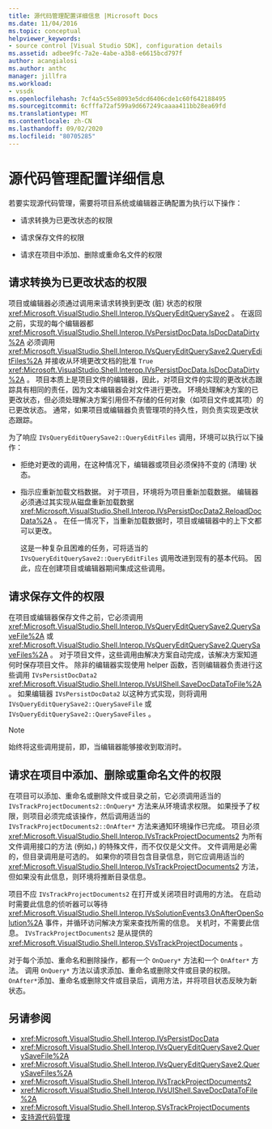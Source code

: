 ```yaml
---
title: 源代码管理配置详细信息 |Microsoft Docs
ms.date: 11/04/2016
ms.topic: conceptual
helpviewer_keywords:
- source control [Visual Studio SDK], configuration details
ms.assetid: adbee9fc-7a2e-4abe-a3b8-e6615bcd797f
author: acangialosi
ms.author: anthc
manager: jillfra
ms.workload:
- vssdk
ms.openlocfilehash: 7cf4a5c55e8093e5dcd6406cde1c60f642188495
ms.sourcegitcommit: 6cfffa72af599a9d667249caaaa411bb28ea69fd
ms.translationtype: MT
ms.contentlocale: zh-CN
ms.lasthandoff: 09/02/2020
ms.locfileid: "80705285"
---
```

# <a name="source-control-configuration-details"></a>源代码管理配置详细信息
若要实现源代码管理，需要将项目系统或编辑器正确配置为执行以下操作：

- 请求转换为已更改状态的权限

- 请求保存文件的权限

- 请求在项目中添加、删除或重命名文件的权限

## <a name="request-permission-to-transition-to-changed-state"></a>请求转换为已更改状态的权限
 项目或编辑器必须通过调用来请求转换到更改 (脏) 状态的权限 <xref:Microsoft.VisualStudio.Shell.Interop.IVsQueryEditQuerySave2> 。 在返回之前，实现的每个编辑器都 <xref:Microsoft.VisualStudio.Shell.Interop.IVsPersistDocData.IsDocDataDirty%2A> 必须调用 <xref:Microsoft.VisualStudio.Shell.Interop.IVsQueryEditQuerySave2.QueryEditFiles%2A> 并接收从环境更改文档的批准 `True` <xref:Microsoft.VisualStudio.Shell.Interop.IVsPersistDocData.IsDocDataDirty%2A> 。 项目本质上是项目文件的编辑器，因此，对项目文件的实现的更改状态跟踪具有相同的责任，因为文本编辑器会对文件进行更改。 环境处理解决方案的已更改状态，但必须处理解决方案引用但不存储的任何对象（如项目文件或其项）的已更改状态。 通常，如果项目或编辑器负责管理项的持久性，则负责实现更改状态跟踪。

 为了响应 `IVsQueryEditQuerySave2::QueryEditFiles` 调用，环境可以执行以下操作：

- 拒绝对更改的调用，在这种情况下，编辑器或项目必须保持不变的 (清理) 状态。

- 指示应重新加载文档数据。 对于项目，环境将为项目重新加载数据。 编辑器必须通过其实现从磁盘重新加载数据 <xref:Microsoft.VisualStudio.Shell.Interop.IVsPersistDocData2.ReloadDocData%2A> 。 在任一情况下，当重新加载数据时，项目或编辑器中的上下文都可以更改。

  这是一种复杂且困难的任务，可将适当的 `IVsQueryEditQuerySave2::QueryEditFiles` 调用改进到现有的基本代码。 因此，应在创建项目或编辑器期间集成这些调用。

## <a name="request-permission-to-save-a-file"></a>请求保存文件的权限
 在项目或编辑器保存文件之前，它必须调用 <xref:Microsoft.VisualStudio.Shell.Interop.IVsQueryEditQuerySave2.QuerySaveFile%2A> 或 <xref:Microsoft.VisualStudio.Shell.Interop.IVsQueryEditQuerySave2.QuerySaveFiles%2A> 。 对于项目文件，这些调用由解决方案自动完成，该解决方案知道何时保存项目文件。 除非的编辑器实现使用 helper 函数，否则编辑器负责进行这些调用 `IVsPersistDocData2` <xref:Microsoft.VisualStudio.Shell.Interop.IVsUIShell.SaveDocDataToFile%2A> 。 如果编辑器 `IVsPersistDocData2` 以这种方式实现，则将调用 `IVsQueryEditQuerySave2::QuerySaveFile` 或 `IVsQueryEditQuerySave2::QuerySaveFiles` 。

> [!NOTE]
> 始终将这些调用提前，即，当编辑器能够接收到取消时。

## <a name="request-permission-to-add-remove-or-rename-files-in-the-project"></a>请求在项目中添加、删除或重命名文件的权限
 在项目可以添加、重命名或删除文件或目录之前，它必须调用适当的 `IVsTrackProjectDocuments2::OnQuery*` 方法来从环境请求权限。 如果授予了权限，则项目必须完成该操作，然后调用适当的 `IVsTrackProjectDocuments2::OnAfter*` 方法来通知环境操作已完成。 项目必须 <xref:Microsoft.VisualStudio.Shell.Interop.IVsTrackProjectDocuments2> 为所有文件调用接口的方法 (例如，) 的特殊文件，而不仅仅是父文件。 文件调用是必需的，但目录调用是可选的。 如果你的项目包含目录信息，则它应调用适当的 <xref:Microsoft.VisualStudio.Shell.Interop.IVsTrackProjectDocuments2> 方法，但如果没有此信息，则环境将推断目录信息。

 项目不应 `IVsTrackProjectDocuments2` 在打开或关闭项目时调用的方法。 在启动时需要此信息的侦听器可以等待 <xref:Microsoft.VisualStudio.Shell.Interop.IVsSolutionEvents3.OnAfterOpenSolution%2A> 事件，并循环访问解决方案来查找所需的信息。 关机时，不需要此信息。 `IVsTrackProjectDocuments2` 是从提供的 <xref:Microsoft.VisualStudio.Shell.Interop.SVsTrackProjectDocuments> 。

 对于每个添加、重命名和删除操作，都有一个 `OnQuery*` 方法和一个 `OnAfter*` 方法。 调用 `OnQuery*` 方法以请求添加、重命名或删除文件或目录的权限。 `OnAfter*`添加、重命名或删除文件或目录后，调用方法，并将项目状态反映为新状态。

## <a name="see-also"></a>另请参阅

- <xref:Microsoft.VisualStudio.Shell.Interop.IVsPersistDocData>
- <xref:Microsoft.VisualStudio.Shell.Interop.IVsQueryEditQuerySave2.QuerySaveFile%2A>
- <xref:Microsoft.VisualStudio.Shell.Interop.IVsQueryEditQuerySave2.QuerySaveFiles%2A>
- <xref:Microsoft.VisualStudio.Shell.Interop.IVsTrackProjectDocuments2>
- <xref:Microsoft.VisualStudio.Shell.Interop.IVsUIShell.SaveDocDataToFile%2A>
- <xref:Microsoft.VisualStudio.Shell.Interop.SVsTrackProjectDocuments>
- [支持源代码管理](../../extensibility/internals/supporting-source-control.md)
